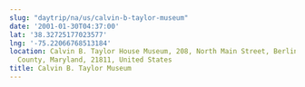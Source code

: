 ```yaml
---
slug: "daytrip/na/us/calvin-b-taylor-museum"
date: '2001-01-30T04:37:00'
lat: '38.32725177023577'
lng: '-75.22066768513184'
location: Calvin B. Taylor House Museum, 208, North Main Street, Berlin, Worcester
  County, Maryland, 21811, United States
title: Calvin B. Taylor Museum
---
```



